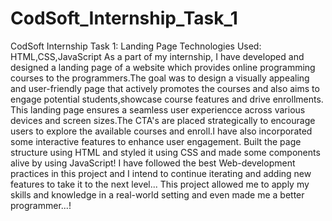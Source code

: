 # CodSoft_Internship_Task_1
CodSoft Internship Task 1: Landing Page
Technologies Used: HTML,CSS,JavaScript
As a part of my internship, I have developed and designed a landing page of a website which provides online programming courses to the programmers.The goal was to design a visually appealing and user-friendly page that actively promotes the courses and also aims to engage potential students,showcase course features and drive enrollments.
This landing page ensures a seamless user experiencce across various devices and screen sizes.The CTA's are placed strategically to encourage users to explore the available courses and enroll.I have also incorporated some interactive features to enhance user engagement.
Built the page structure using HTML and styled it using CSS and made some components alive by using JavaScript! I have followed the best Web-development practices in this project and I intend to continue iterating and adding new features to take it to the next level...
This project allowed me to apply my skills and knowledge in a real-world setting and even made me a better programmer...!
